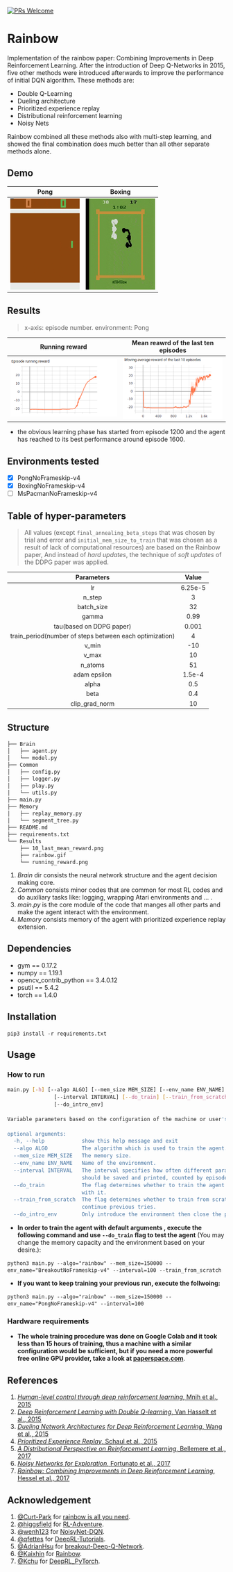 [![PRs Welcome](https://img.shields.io/badge/PRs-welcome-brightgreen.svg?style=flat-square)](http://makeapullrequest.com)  
# Rainbow
Implementation of the rainbow paper: Combining Improvements in Deep Reinforcement Learning. After the introduction of Deep Q-Networks in 2015, five other methods were introduced afterwards to improve the performance of initial DQN algorithm. These methods are:
- Double Q-Learning
- Dueling architecture
- Prioritized experience replay
- Distributional reinforcement learning
- Noisy Nets

Rainbow combined all these methods also with multi-step learning, and showed the final combination does much better than all other separate methods alone.

## Demo
Pong| Boxing
:-----------------------:|:-----------------------:|
![](Results/pong.gif)| ![](Results/boxing.gif)

## Results
> x-axis: episode number.
> environment: Pong

Running reward| Mean reawrd of the last ten episodes
:-----------------------:|:-----------------------:|
![](Results/running_reward.png)| ![](Results/10_last_mean_reward.png)

- the obvious learning phase has started from episode 1200 and the agent has reached to its best performance around episode 1600.  

## Environments tested
- [x] PongNoFrameskip-v4
- [x] BoxingNoFrameskip-v4
- [ ] MsPacmanNoFrameskip-v4

## Table of hyper-parameters
>All values (except `final_annealing_beta_steps` that was chosen by trial and error and `initial_mem_size_to_train` that was chosen as a result of lack of computational resources) are based on the Rainbow paper, And instead of _hard updates_, the technique of _soft updates_ of the DDPG paper was applied.

Parameters| Value
:-----------------------:|:-----------------------:|
lr			     | 6.25e-5
n_step		     | 3
batch_size            | 32
gamma	          | 0.99
tau(based on DDPG paper)| 0.001
train_period(number of steps between each optimization)|4
v_min		    | -10
v_max		   | 10
n_atoms		    | 51
adam epsilon       |1.5e-4
alpha      		    | 0.5
beta      		    | 0.4
clip_grad_norm    |10


## Structure
```shell
├── Brain
│   ├── agent.py
│   └── model.py
├── Common
│   ├── config.py
│   ├── logger.py
│   ├── play.py
│   └── utils.py
├── main.py
├── Memory
│   ├── replay_memory.py
│   └── segment_tree.py
├── README.md
├── requirements.txt
└── Results
    ├── 10_last_mean_reward.png
    ├── rainbow.gif
    └── running_reward.png
```
1. _Brain_ dir consists the neural network structure and the agent decision making core.
2. _Common_ consists minor codes that are common for most RL codes and do auxiliary tasks like: logging, wrapping Atari environments and ... .
3. _main.py_ is the core module of the code that manges all other parts and make the agent interact with the environment.
4. _Memory_ consists memory of the agent with prioritized experience replay extension.
## Dependencies
- gym == 0.17.2
- numpy == 1.19.1
- opencv_contrib_python == 3.4.0.12
- psutil == 5.4.2
- torch == 1.4.0

## Installation
```shell
pip3 install -r requirements.txt
```
## Usage
### How to run
```bash
main.py [-h] [--algo ALGO] [--mem_size MEM_SIZE] [--env_name ENV_NAME]
               [--interval INTERVAL] [--do_train] [--train_from_scratch]
               [--do_intro_env]

Variable parameters based on the configuration of the machine or user's choice

optional arguments:
  -h, --help            show this help message and exit
  --algo ALGO           The algorithm which is used to train the agent.
  --mem_size MEM_SIZE   The memory size.
  --env_name ENV_NAME   Name of the environment.
  --interval INTERVAL   The interval specifies how often different parameters
                        should be saved and printed, counted by episodes.
  --do_train            The flag determines whether to train the agent or play
                        with it.
  --train_from_scratch  The flag determines whether to train from scratch or[default=True]
                        continue previous tries.
  --do_intro_env        Only introduce the environment then close the program.
```
- **In order to train the agent with default arguments , execute the following command and use `--do_train` flag to test the agent** (You may change the memory capacity and the environment based on your desire.):
```shell
python3 main.py --algo="rainbow" --mem_size=150000 --env_name="BreakoutNoFrameskip-v4" --interval=100 --train_from_scratch
```
- **If you want to keep training your previous run, execute the follwoing:**
```shell
python3 main.py --algo="rainbow" --mem_size=150000 --env_name="PongNoFrameskip-v4" --interval=100 
```
### Hardware requirements
- **The whole training procedure was done on Google Colab and it took less than 15 hours of training, thus a machine with a similar configuration would be sufficient, but if you need a more powerful free online GPU provider, take a look at [paperspace.com](paperspace.com)**.
## References
1. [_Human-level control through deep reinforcement learning_, Mnih et al., 2015](https://www.nature.com/articles/nature14236)
2. [_Deep Reinforcement Learning with Double Q-learning_, Van Hasselt et al., 2015](https://arxiv.org/abs/1509.06461)
3. [_Dueling Network Architectures for Deep Reinforcement Learning_, Wang et al., 2015](https://arxiv.org/abs/1511.06581)
4. [_Prioritized Experience Replay_, Schaul et al., 2015](https://arxiv.org/abs/1511.05952)
5. [_A Distributional Perspective on Reinforcement Learning_, Bellemere et al., 2017](https://arxiv.org/abs/1707.06887)
6. [_Noisy Networks for Exploration_, Fortunato et al., 2017](https://arxiv.org/abs/1706.10295)
7. [_Rainbow: Combining Improvements in Deep Reinforcement Learning_, Hessel et al., 2017](https://arxiv.org/abs/1710.02298)
## Acknowledgement 
1. [@Curt-Park](https://github.com/Curt-Park) for [rainbow is all you need](https://github.com/Curt-Park/rainbow-is-all-you-need).
2. [@higgsfield](https://github.com/higgsfield) for [RL-Adventure](https://github.com/higgsfield/RL-Adventure).
3. [@wenh123](https://github.com/wenh123) for [NoisyNet-DQN](https://github.com/wenh123/NoisyNet-DQN).
4. [@qfettes](https://github.com/qfettes) for [DeepRL-Tutorials](https://github.com/qfettes/DeepRL-Tutorials).
5. [@AdrianHsu](https://github.com/AdrianHsu) for [breakout-Deep-Q-Network](https://github.com/AdrianHsu/breakout-Deep-Q-Network).
6. [@Kaixhin](https://github.com/Kaixhin) for [Rainbow](https://github.com/Kaixhin/Rainbow).
7. [@Kchu](https://github.com/Kchu) for [DeepRL_PyTorch](https://github.com/Kchu/DeepRL_PyTorch).
